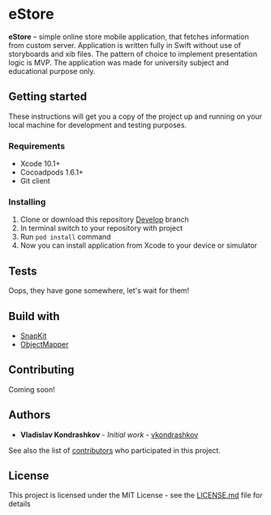 # eStore
__eStore__ – simple online store mobile application, that fetches
information from custom server. Application is written fully in Swift
without use of storyboards and xib files. The pattern of choice to implement
presentation logic is MVP. The application was made for university subject and educational purpose only.

## Getting started
These instructions will get you a copy of the project up and running on your local machine for development and testing purposes.

### Requirements 
- Xcode 10.1+
- Cocoadpods 1.6.1+
- Git client

### Installing
1. Clone or download this repository [Develop](https://github.com/vkondrashkov/eStore/tree/Develop "eStore Develop") branch
2. In terminal switch to your repository with project
3. Run `pod install` command
4. Now you can install application from Xcode to your device or simulator

## Tests
Oops, they have gone somewhere, let's wait for them!

## Build with
- [SnapKit](https://github.com/SnapKit/SnapKit "SnapKit/SnapKit")
- [ObjectMapper](https://github.com/tristanhimmelman/ObjectMapper "tristanhimmelman/ObjectMapper")

## Contributing
Coming soon!

## Authors
- __Vladislav Kondrashkov__ - _Initial work_ - [vkondrashkov](https://github.com/vkondrashkov "Vladislav Kondrashkov")

See also the list of [contributors](https://github.com/vkondrashkov/eStore/graphs/contributors "Contributors") who participated in this project.

## License
This project is licensed under the MIT License - see the [LICENSE.md](https://github.com/vkondrashkov/eStore/blob/Develop/LICENSE "MIT License") file for details

